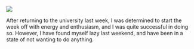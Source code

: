 ![](https://d207ibygpg2z1x.cloudfront.net/image/upload/c_fill,f_auto,h_630,q_auto,w_1200/v1/articles_upload/main/mh6rzlgon2ymrae8aesq.jpg)

After returning to the university last week, I was determined to start the week off with energy and enthusiasm, and I was quite successful in doing so. However, I have found myself lazy last weekend, and have been in a state of not wanting to do anything.
